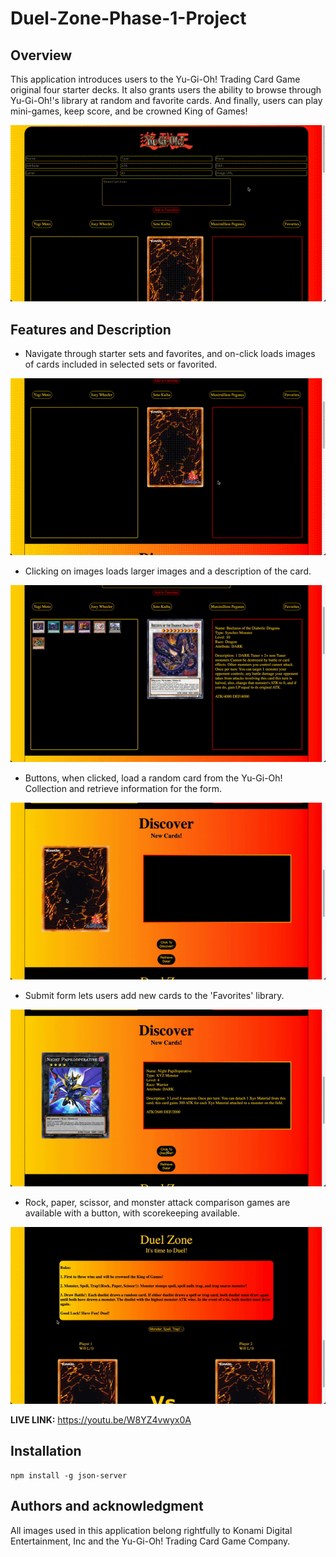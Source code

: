 # Duel-Zone-Phase-1-Project

## Overview
This application introduces users to the Yu-Gi-Oh! Trading Card Game original four starter decks. It also grants users the ability to browse through Yu-Gi-Oh!'s library at random and favorite cards. And finally, users can play mini-games, keep score, and be crowned King of Games!

![](images/Gif_App.gif) 

## Features and Description
- Navigate through starter sets and favorites, and on-click loads images of cards included in selected sets or favorited.

![](images/Gif_App_Click1.gif) 

- Clicking on images loads larger images and a description of the card.

![](images/Gif_Favorites.gif) 

- Buttons, when clicked, load a random card from the Yu-Gi-Oh! Collection and retrieve information for the form.

![](images/Gif_Discover.gif) 

- Submit form lets users add new cards to the 'Favorites' library.

![](images/Gif_Add_To_Favorites.gif) 

- Rock, paper, scissor, and monster attack comparison games are available with a button, with scorekeeping available.

![](images/Gif_Duel_Zone.gif) 


**LIVE LINK:** https://youtu.be/W8YZ4vwyx0A

## Installation

```
npm install -g json-server
```

## Authors and acknowledgment
All images used in this application belong rightfully to Konami Digital Entertainment, Inc and the Yu-Gi-Oh! Trading Card Game Company.

